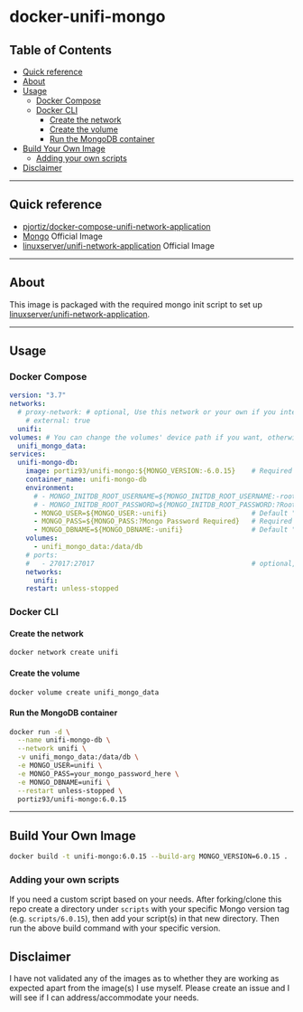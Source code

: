 # docker-unifi-mongo <!-- omit in toc -->

## Table of Contents <!-- omit in toc -->

- [Quick reference](#quick-reference)
- [About](#about)
- [Usage](#usage)
  - [Docker Compose](#docker-compose)
  - [Docker CLI](#docker-cli)
    - [Create the network](#create-the-network)
    - [Create the volume](#create-the-volume)
    - [Run the MongoDB container](#run-the-mongodb-container)
- [Build Your Own Image](#build-your-own-image)
  - [Adding your own scripts](#adding-your-own-scripts)
- [Disclaimer](#disclaimer)

_______________________________________

## Quick reference

- [pjortiz/docker-compose-unifi-network-application](https://github.com/pjortiz/docker-compose-unifi-network-application)
- [Mongo](https://hub.docker.com/_/mongo) Official Image
- [linuxserver/unifi-network-application](https://hub.docker.com/r/linuxserver/unifi-network-application) Official Image

_______________________________________

## About

This image is packaged with the required mongo init script to set up [linuxserver/unifi-network-application](https://hub.docker.com/r/linuxserver/unifi-network-application).

_______________________________________

## Usage

### Docker Compose

```yaml
version: "3.7"
networks:
  # proxy-network: # optional, Use this network or your own if you intend to configure the unifi-network-application container through a revers proxy, otherwise not needed.
    # external: true
  unifi:
volumes: # You can change the volumes' device path if you want, otherwise no need to change, default Docker volume folder location will be used 
  unifi_mongo_data:
services:
  unifi-mongo-db:
    image: portiz93/unifi-mongo:${MONGO_VERSION:-6.0.15}    # Required MONGO_VERSION, Default "6.0.15", specify whatever Mongo version tag you need. DO NOT set 'latest' tag
    container_name: unifi-mongo-db
    environment:
      # - MONGO_INITDB_ROOT_USERNAME=${MONGO_INITDB_ROOT_USERNAME:-root}                    # Required only if using mongodb version < 6.0, otherwise do not set (See official Mongo image)
      # - MONGO_INITDB_ROOT_PASSWORD=${MONGO_INITDB_ROOT_PASSWORD:?Root Password Required}  # Required only if using mongodb version < 6.0, otherwise do not set  (See official Mongo image)
      - MONGO_USER=${MONGO_USER:-unifi}                     # Default "unifi"
      - MONGO_PASS=${MONGO_PASS:?Mongo Password Required}   # Required
      - MONGO_DBNAME=${MONGO_DBNAME:-unifi}                 # Default "unifi"
    volumes:
      - unifi_mongo_data:/data/db
    # ports:
    #   - 27017:27017                                       # optional, Default "27017", only port if needed outside of unifi app
    networks:
      unifi:
    restart: unless-stopped
```

### Docker CLI

#### Create the network

```bash
docker network create unifi
```

#### Create the volume

```bash
docker volume create unifi_mongo_data
```

#### Run the MongoDB container

```bash
docker run -d \
  --name unifi-mongo-db \
  --network unifi \
  -v unifi_mongo_data:/data/db \
  -e MONGO_USER=unifi \
  -e MONGO_PASS=your_mongo_password_here \
  -e MONGO_DBNAME=unifi \
  --restart unless-stopped \
  portiz93/unifi-mongo:6.0.15
```

_______________________________________

## Build Your Own Image

```bash
docker build -t unifi-mongo:6.0.15 --build-arg MONGO_VERSION=6.0.15 . 
```

### Adding your own scripts

If you need a custom script based on your needs. After forking/clone this repo create a directory under `scripts` with your specific Mongo version tag (e.g. `scripts/6.0.15`), then add your script(s) in that new directory. Then run the above build command with your specific version.

## Disclaimer

I have not validated any of the images as to whether they are working as expected apart from the image(s) I use myself. Please create an issue and I will see if I can address/accommodate your needs.
